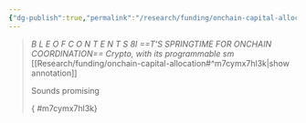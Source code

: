 ```yaml
---
{"dg-publish":true,"permalink":"/research/funding/onchain-capital-allocation/"}
---
```




>
>*B L E   O F   C O N T E N T S 8I ==T’S SPRINGTIME FOR ONCHAIN COORDINATION== Crypto, with its programmable sm*
>[[Research/funding/onchain-capital-allocation#^m7cymx7hl3k\|show annotation]]
>
>Sounds promising
>
>{ #m7cymx7hl3k}

